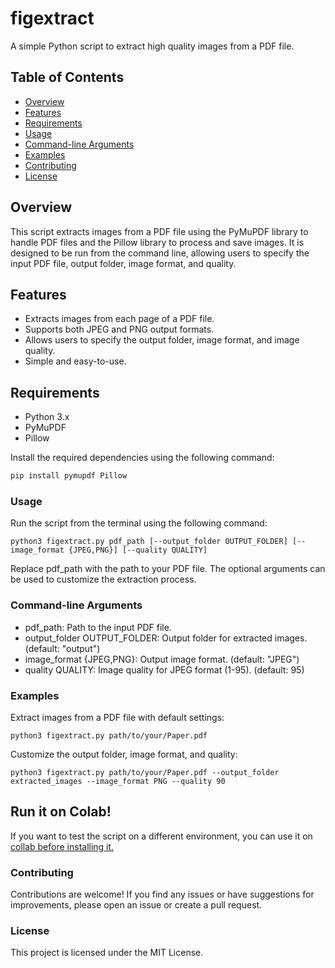 # figextract
A simple Python script to extract high quality images from a PDF file.

## Table of Contents
- [Overview](#overview)
- [Features](#features)
- [Requirements](#requirements)
- [Usage](#usage)
- [Command-line Arguments](#command-line-arguments)
- [Examples](#examples)
- [Contributing](#contributing)
- [License](#license)

## Overview

This script extracts images from a PDF file using the PyMuPDF library to handle PDF files and the Pillow library to process and save images. It is designed to be run from the command line, allowing users to specify the input PDF file, output folder, image format, and quality.

## Features

- Extracts images from each page of a PDF file.
- Supports both JPEG and PNG output formats.
- Allows users to specify the output folder, image format, and image quality.
- Simple and easy-to-use.

## Requirements

- Python 3.x
- PyMuPDF
- Pillow

Install the required dependencies using the following command:

```bash
pip install pymupdf Pillow
```

### Usage
Run the script from the terminal using the following command:
```
python3 figextract.py pdf_path [--output_folder OUTPUT_FOLDER] [--image_format {JPEG,PNG}] [--quality QUALITY]
```
Replace pdf_path with the path to your PDF file. The optional arguments can be used to customize the extraction process.

### Command-line Arguments
- pdf_path: Path to the input PDF file.
- output_folder OUTPUT_FOLDER: Output folder for extracted images. (default: "output")
- image_format {JPEG,PNG}: Output image format. (default: "JPEG")
- quality QUALITY: Image quality for JPEG format (1-95). (default: 95)

### Examples
Extract images from a PDF file with default settings:
```
python3 figextract.py path/to/your/Paper.pdf
```

Customize the output folder, image format, and quality:
```
python3 figextract.py path/to/your/Paper.pdf --output_folder extracted_images --image_format PNG --quality 90
```
## Run it on Colab! 
If you want to test the script on a different environment, you can use it on [collab before installing it.]([url](https://colab.research.google.com/drive/1LIlktO0qAZxQHr8OW3kj_dqGScJpiDJQ?usp=sharing))

### Contributing
Contributions are welcome! If you find any issues or have suggestions for improvements, please open an issue or create a pull request.

### License
This project is licensed under the MIT License.
